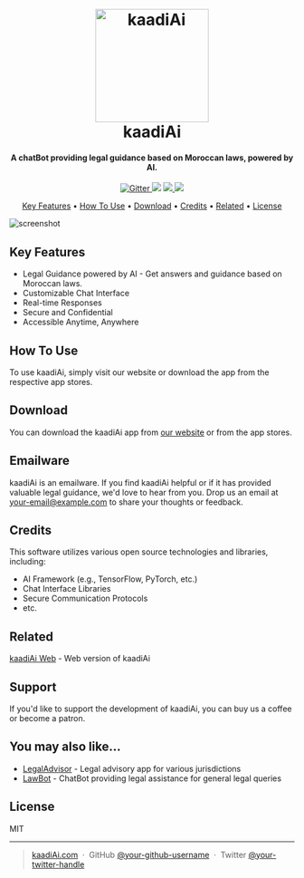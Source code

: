 <h1 align="center">
  <br>
  <img src="https://your-kaadiAi-logo-url-here.png" alt="kaadiAi" width="200">
  <br>
  kaadiAi
  <br>
</h1>

<h4 align="center">A chatBot providing legal guidance based on Moroccan laws, powered by AI.</h4>

<p align="center">
  <a href="https://badge.fury.io/js/kaadiAi">
    <img src="https://badge.fury.io/js/kaadiAi.svg" alt="Gitter">
  </a>
  <a href="https://gitter.im/your-kaadiAi-room"><img src="https://badges.gitter.im/your-kaadiAi-room.svg"></a>
  <a href="mailto:your-email@example.com">
      <img src="https://img.shields.io/badge/SayThanks.io-%E2%98%BC-1EAEDB.svg">
  </a>
  <a href="https://www.paypal.me/YourName">
    <img src="https://img.shields.io/badge/$-donate-ff69b4.svg?maxAge=2592000&amp;style=flat">
  </a>
</p>

<p align="center">
  <a href="#key-features">Key Features</a> •
  <a href="#how-to-use">How To Use</a> •
  <a href="#download">Download</a> •
  <a href="#credits">Credits</a> •
  <a href="#related">Related</a> •
  <a href="#license">License</a>
</p>

![screenshot](https://your-kaadiAi-screenshot-url-here.png)

## Key Features

* Legal Guidance powered by AI - Get answers and guidance based on Moroccan laws.
* Customizable Chat Interface
* Real-time Responses
* Secure and Confidential
* Accessible Anytime, Anywhere

## How To Use

To use kaadiAi, simply visit our website or download the app from the respective app stores.

## Download

You can download the kaadiAi app from [our website](https://www.kaadiAi.com/download) or from the app stores.

## Emailware

kaadiAi is an emailware. If you find kaadiAi helpful or if it has provided valuable legal guidance, we'd love to hear from you. Drop us an email at <your-email@example.com> to share your thoughts or feedback.

## Credits

This software utilizes various open source technologies and libraries, including:

- AI Framework (e.g., TensorFlow, PyTorch, etc.)
- Chat Interface Libraries
- Secure Communication Protocols
- etc.

## Related

[kaadiAi Web](https://github.com/your-kaadiAi-web) - Web version of kaadiAi

## Support

If you'd like to support the development of kaadiAi, you can buy us a coffee or become a patron.

## You may also like...

- [LegalAdvisor](https://github.com/legal-advisor) - Legal advisory app for various jurisdictions
- [LawBot](https://github.com/law-bot) - ChatBot providing legal assistance for general legal queries

## License

MIT

---

> [kaadiAi.com](https://www.kaadiAi.com) &nbsp;&middot;&nbsp;
> GitHub [@your-github-username](https://github.com/your-github-username) &nbsp;&middot;&nbsp;
> Twitter [@your-twitter-handle](https://twitter.com/your-twitter-handle)
